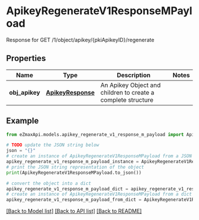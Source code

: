 # ApikeyRegenerateV1ResponseMPayload

Response for GET /1/object/apikey/{pkiApikeyID}/regenerate

## Properties

Name | Type | Description | Notes
------------ | ------------- | ------------- | -------------
**obj_apikey** | [**ApikeyResponse**](ApikeyResponse.md) | An Apikey Object and children to create a complete structure | 

## Example

```python
from eZmaxApi.models.apikey_regenerate_v1_response_m_payload import ApikeyRegenerateV1ResponseMPayload

# TODO update the JSON string below
json = "{}"
# create an instance of ApikeyRegenerateV1ResponseMPayload from a JSON string
apikey_regenerate_v1_response_m_payload_instance = ApikeyRegenerateV1ResponseMPayload.from_json(json)
# print the JSON string representation of the object
print(ApikeyRegenerateV1ResponseMPayload.to_json())

# convert the object into a dict
apikey_regenerate_v1_response_m_payload_dict = apikey_regenerate_v1_response_m_payload_instance.to_dict()
# create an instance of ApikeyRegenerateV1ResponseMPayload from a dict
apikey_regenerate_v1_response_m_payload_from_dict = ApikeyRegenerateV1ResponseMPayload.from_dict(apikey_regenerate_v1_response_m_payload_dict)
```
[[Back to Model list]](../README.md#documentation-for-models) [[Back to API list]](../README.md#documentation-for-api-endpoints) [[Back to README]](../README.md)


